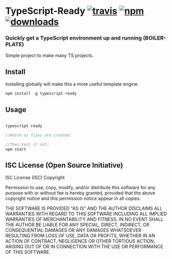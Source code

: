 # TypeScript-Ready [![travis][travis-image]][travis-url] [![npm][npm-image]][npm-url] [![downloads][downloads-image]][downloads-url]

  [travis-image]: https://travis-ci.org/CraigglesO/noop.svg?branch=master
  [travis-url]: https://travis-ci.org/CraigglesO/noop
  [npm-image]: https://img.shields.io/npm/v/noop.svg
  [npm-url]: https://npmjs.org/package/noop
  [downloads-image]: https://img.shields.io/npm/dm/noop.svg
  [downloads-url]: https://npmjs.org/package/noop

### Quickly get a TypeScript environment up and running (BOILER-PLATE)

Simple project to make many TS projects.

## Install
Installing globally will make this a more useful template engine.

``` typescript
npm install -g typescript-ready
```

## Usage
``` typescript

typescript-ready

//Watch as files are created.

//Then test it out:
npm start

```

## ISC License (Open Source Initiative)

ISC License (ISC)
Copyright <YEAR> <OWNER>

Permission to use, copy, modify, and/or distribute this software for any purpose with or without fee is hereby granted, provided that the above copyright notice and this permission notice appear in all copies.

THE SOFTWARE IS PROVIDED "AS IS" AND THE AUTHOR DISCLAIMS ALL WARRANTIES WITH REGARD TO THIS SOFTWARE INCLUDING ALL IMPLIED WARRANTIES OF MERCHANTABILITY AND FITNESS. IN NO EVENT SHALL THE AUTHOR BE LIABLE FOR ANY SPECIAL, DIRECT, INDIRECT, OR CONSEQUENTIAL DAMAGES OR ANY DAMAGES WHATSOEVER RESULTING FROM LOSS OF USE, DATA OR PROFITS, WHETHER IN AN ACTION OF CONTRACT, NEGLIGENCE OR OTHER TORTIOUS ACTION, ARISING OUT OF OR IN CONNECTION WITH THE USE OR PERFORMANCE OF THIS SOFTWARE.

